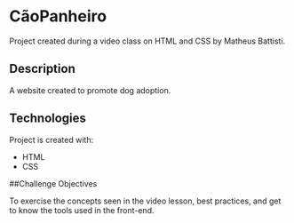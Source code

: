 # CãoPanheiro

Project created during a video class on HTML and CSS by Matheus Battisti.

## Description

A website created to promote dog adoption.

## Technologies

Project is created with:
* HTML
* CSS

##Challenge Objectives

To exercise the concepts seen in the video lesson, best practices, and get to know the tools used in the front-end.
